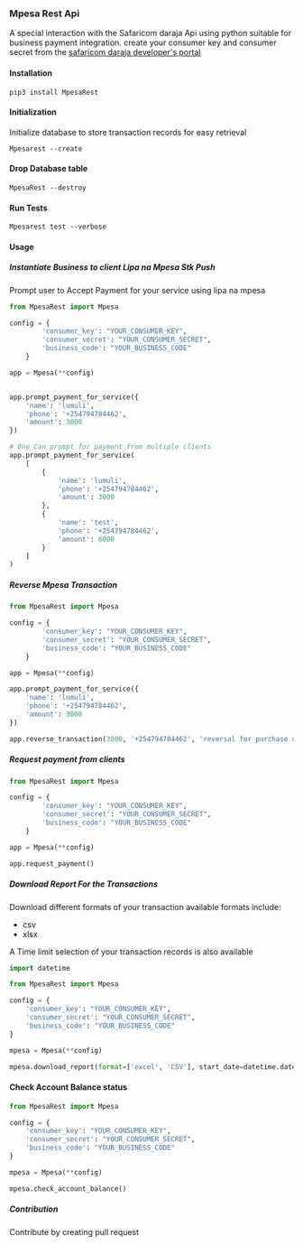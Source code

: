 ### Mpesa Rest Api
A special interaction with the Safaricom daraja Api using python
suitable for business payment integration. create your consumer key and consumer secret from the
[safaricom daraja developer's portal](https://developer.safaricom.com)

#### Installation

```commandline
pip3 install MpesaRest
```

#### Initialization
Initialize database to store transaction records for easy retrieval
```commandline
Mpesarest --create
```
#### Drop Database table
```commandline
MpesaRest --destroy
```

#### Run Tests
```commandline
Mpesarest test --verbose
```
#### Usage
##### Instantiate Business to client Lipa na Mpesa Stk Push
Prompt user to Accept Payment for your service using lipa na mpesa

```python
from MpesaRest import Mpesa

config = {
        'consumer_key': "YOUR_CONSUMER_KEY",
        'consumer_secret': "YOUR_CONSUMER_SECRET",
        'business_code': "YOUR_BUSINESS_CODE"
    }

app = Mpesa(**config)


app.prompt_payment_for_service({
    'name': 'lumuli',
    'phone': '+254794784462',
    'amount': 3000
})

# One Can prompt for payment from multiple clients
app.prompt_payment_for_service(
    [
        {
            'name': 'lumuli',
            'phone': '+254794784462',
            'amount': 3000
        },
        {
            'name': 'test',
            'phone': '+254794784462',
            'amount': 6000
        }
    ]
)
```

##### Reverse Mpesa Transaction
```python
from MpesaRest import Mpesa

config = {
        'consumer_key': "YOUR_CONSUMER_KEY",
        'consumer_secret': "YOUR_CONSUMER_SECRET",
        'business_code': "YOUR_BUSINESS_CODE"
    }

app = Mpesa(**config)

app.prompt_payment_for_service({
    'name': 'lumuli',
    'phone': '+254794784462',
    'amount': 3000
})

app.reverse_transaction(3000, '+254794784462', 'reversal for purchase of goods worth 300')
```

##### Request payment from clients
```python
from MpesaRest import Mpesa

config = {
        'consumer_key': "YOUR_CONSUMER_KEY",
        'consumer_secret': "YOUR_CONSUMER_SECRET",
        'business_code': "YOUR_BUSINESS_CODE"
    }

app = Mpesa(**config)

app.request_payment()
```

##### Download Report For the Transactions
Download different formats of your transaction available formats include:
- csv
- xlsx

A Time limit selection of your transaction records is also available

```python
import datetime

from MpesaRest import Mpesa

config = {
    'consumer_key': "YOUR_CONSUMER_KEY",
    'consumer_secret': "YOUR_CONSUMER_SECRET",
    'business_code': "YOUR_BUSINESS_CODE"
}

mpesa = Mpesa(**config)

mpesa.download_report(format=['excel', 'CSV'], start_date=datetime.datetime.today(), end_date=datetime.datetime)
```

#### Check Account Balance status
```python
from MpesaRest import Mpesa

config = {
    'consumer_key': "YOUR_CONSUMER_KEY",
    'consumer_secret': "YOUR_CONSUMER_SECRET",
    'business_code': "YOUR_BUSINESS_CODE"
}

mpesa = Mpesa(**config)

mpesa.check_account_balance()
```

##### Contribution
Contribute by creating pull request